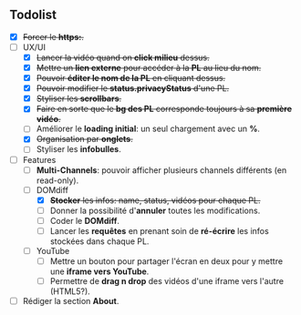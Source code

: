 Todolist
--------

- [X] <s>Forcer le **https:**.</s>
- [ ] UX/UI
  - [X] <s>Lancer la vidéo quand on **click milieu** dessus.</s>
  - [X] <s>Mettre un **lien externe** pour accéder à la **PL** au lieu du nom.</s>
  - [X] <s>Pouvoir **éditer le nom de la PL** en cliquant dessus.</s>
  - [X] <s>Pouvoir modifier le **status.privacyStatus** d'une PL.</s>
  - [X] <s>Styliser les **scrollbars**.</s>
  - [X] <s>Faire en sorte que le **bg des PL** corresponde toujours à sa **première vidéo**.</s>
  - [ ] Améliorer le **loading initial**: un seul chargement avec un **%**.
  - [X] <s>Organisation par **onglets**.</s>
  - [ ] Styliser les **infobulles**.
- [ ] Features
  - [ ] **Multi-Channels**: pouvoir afficher plusieurs channels différents (en read-only).
  - [ ] DOMdiff
    - [X] <s>**Stocker** les infos: name, status, vidéos pour chaque PL.</s>
    - [ ] Donner la possibilité d'**annuler** toutes les modifications.
    - [ ] Coder le **DOMdiff**.
    - [ ] Lancer les **requêtes** en prenant soin de **ré-écrire** les infos stockées dans chaque PL.
  - [ ] YouTube
    - [ ] Mettre un bouton pour partager l'écran en deux pour y mettre une **iframe vers YouTube**.
    - [ ] Permettre de **drag n drop** des vidéos d'une iframe vers l'autre (HTML5?).
- [ ] Rédiger la section **About**.
